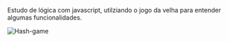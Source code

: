 Estudo de lógica com javascript, utilziando o jogo da velha para entender algumas funcionalidades.

![Hash-game](https://github.com/Zuucas/Hash-game/assets/106625939/8430186d-0397-4d78-92eb-cf0a751469c4)
